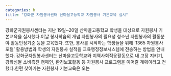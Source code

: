 ```yaml
---
categories: b
title: "강화군 자원봉사센터 산마을고등학교 자원봉사 기본교육 실시"
---
```

강화군자원봉사센터는 지난 19일~20일 산마을고등학교 학생을 대상으로 자원봉사 기본교육을 실시했다.이날 봉사학습의 개념 자원봉사의 필요성 청소년 자원봉사의 활동분야 활동인정기준 등을 교육했다. 또한, 봉사를 시작하는 학생들을 위해 ‘1365 자원봉사포털’ 활용방법과 학생의 자원봉사 실적을 교육행정정보시스템에 전송하는 방법을 안내했다. 강화군자원봉사센터는 산마을고등학교와 지역사회적응활동으로 내 고장 지키기, 강화섬쌀 소비촉진 캠페인, 환경보호활동 등 자원봉사 프로그램을 이어갈 계획이라고 전했다.한편 찾아가는 자원봉사 기본교육은 오는